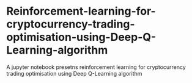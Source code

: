 # Reinforcement-learning-for-cryptocurrency-trading-optimisation-using-Deep-Q-Learning-algorithm
A jupyter notebook presetns reinforcement learning for cryptocurrency trading optimisation using Deep Q-Learning algorithm
